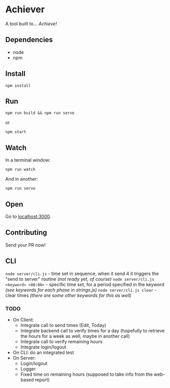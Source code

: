 # Achiever

A tool built to... _Achieve!_

## Dependencies

- node
- npm

## Install

    npm install

## Run

    npm run build && npm run serve

or

    npm start

## Watch

In a terminal window:

    npm run watch

And in another:

    npm run serve

## Open

Go to [localhost:3000](http://localhost:3000).

## Contributing

Send your PR now!

## CLI

`node server/cli.js` - time set in sequence, when it send 4 it triggers the "send to server" routine _(not ready yet, of course)_
`node server/cli.js <keyword> <00:00>` - specific time set, for a period specified in the keyword _(see keywords for each phase in strings.js)_
`node server/cli.js clear` - clear times _(there are some other keywords for this as well)_

### TODO

- On Client:
    - Integrate call to send times (Edit, Today)
    - Integrate backend call to verify times for a day (hopefully to retrieve the hours for a week as well, maybe in another call)
    - Integrate call to verify remaining hours
    - Integrate login/logout
- On CLI: do an integrated test
- On Server: 
    - Login/logout
    - Logger
    - Fixed time on remaining hours (supposed to take info from the web-based report)